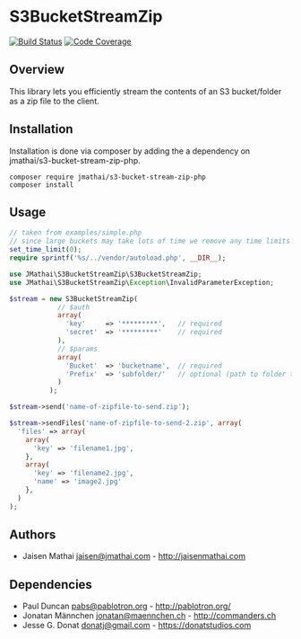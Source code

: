 # S3BucketStreamZip

[![Build Status](https://travis-ci.org/wgenial/s3-bucket-stream-zip-php.svg?branch=master)](https://travis-ci.org/wgenial/s3-bucket-stream-zip-php)
[![Code Coverage](https://scrutinizer-ci.com/g/jmathai/s3-bucket-stream-zip-php/badges/coverage.png?b=master)](https://scrutinizer-ci.com/g/jmathai/s3-bucket-stream-zip-php/?branch=master)

## Overview
This library lets you efficiently stream the contents of an S3 bucket/folder as a zip file to the client.

## Installation
Installation is done via composer by adding the a dependency on jmathai/s3-bucket-stream-zip-php.

```
composer require jmathai/s3-bucket-stream-zip-php
composer install
```

## Usage
```php
// taken from examples/simple.php
// since large buckets may take lots of time we remove any time limits
set_time_limit(0);
require sprintf('%s/../vendor/autoload.php', __DIR__);

use JMathai\S3BucketStreamZip\S3BucketStreamZip;
use JMathai\S3BucketStreamZip\Exception\InvalidParameterException;

$stream = new S3BucketStreamZip(
            // $auth
            array(
              'key'     => '*********',   // required
              'secret'  => '*********'    // required
            ),
            // $params
            array(
              'Bucket'  => 'bucketname',  // required
              'Prefix'  => 'subfolder/'   // optional (path to folder to stream)
            )
          );

$stream->send('name-of-zipfile-to-send.zip');

$stream->sendFiles('name-of-zipfile-to-send-2.zip', array(
  'files' => array(
    array(
      'key' => 'filename1.jpg',
    },
    array(
      'key' => 'filename2.jpg',
      'name' => 'image2.jpg'
    },
  )
);

```

## Authors
* Jaisen Mathai <jaisen@jmathai.com> - http://jaisenmathai.com

## Dependencies
* Paul Duncan <pabs@pablotron.org> - http://pablotron.org/
* Jonatan Männchen <jonatan@maennchen.ch> - http://commanders.ch
* Jesse G. Donat <donatj@gmail.com> - https://donatstudios.com
